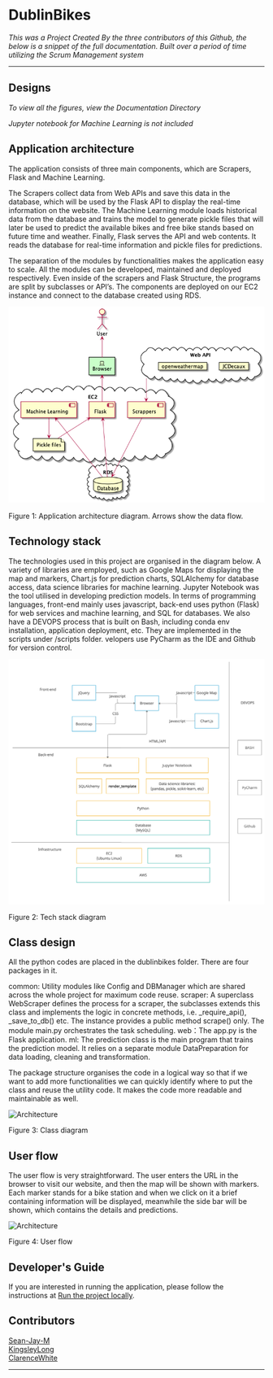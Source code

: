 # DublinBikes
*This was a Project Created By the three contributors of this Github, the below is a snippet of the full documentation. Built over a period of time utilizing the Scrum Management system*

---

## Designs
*To view all the figures, view the Documentation Directory*

*Jupyter notebook for Machine Learning is not included*

## Application architecture
The application consists of three main components, which are Scrapers, Flask and Machine Learning.

The Scrapers collect data from Web APIs and save this data in the database, which will be used by the Flask API to display the real-time information on the website.
The Machine Learning module loads historical data from the database and trains the model to generate pickle files that will later be used to predict the available bikes and free bike stands based on future time and weather.
Finally, Flask serves the API and web contents. It reads the database for real-time information and pickle files for predictions.

The separation of the modules by functionalities makes the application easy to scale. All the modules can be developed, maintained and deployed respectively. Even inside of the scrapers and Flask Structure, the programs are split by subclasses or API’s.
The components are deployed on our EC2 instance and connect to the database created using RDS.

![Architecture](documentation/architecture.png)

Figure 1: Application architecture diagram. Arrows show the data flow.

## Technology stack

The technologies used in this project are organised in the diagram below. A variety of libraries are employed, such as Google Maps for displaying the map and markers, Chart.js for prediction charts, SQLAlchemy for database access, data science libraries for machine  learning. Jupyter Notebook was the tool utilised in developing prediction models.
In terms of programming languages, front-end mainly uses javascript, back-end uses python (Flask) for web services and machine learning, and SQL for databases. We also have a DEVOPS process that is built on Bash, including conda env installation, application deployment, etc. They are implemented in the scripts under /scripts folder.
velopers use PyCharm as the IDE and Github for version control.

![Architecture](documentation/tech-stack.png)

Figure 2: Tech stack diagram

## Class design

All the python codes are placed in the dublinbikes folder. There are four packages in it.

common: Utility modules like Config and DBManager which are shared across the whole project for maximum code reuse.
scraper: A superclass WebScraper defines the process for a scraper, the subclasses extends this class and implements the logic in concrete methods, i.e. _require_api(), _save_to_db() etc. The instance provides a public method scrape() only. The module main.py orchestrates the task scheduling.
web：The app.py is the Flask application.
ml: The prediction class is the main program that trains the prediction model. It relies on a separate module DataPreparation for data loading, cleaning and transformation.

The package structure organises the code in a logical way so that if we want to add more functionalities we can quickly identify where to put the class and reuse the utility code. It makes the code more readable and maintainable as well.

![Architecture](documentation/class-diagrams.puml)

Figure 3: Class diagram

## User flow

The user flow is very straightforward. The user enters the URL in the browser to visit our website, and then the map will be shown with markers. Each marker stands for a bike station and when we click on it a brief containing  information will be displayed, meanwhile the side bar will be shown, which contains the details and predictions.

![Architecture](documentation/user-flow-diagram.puml)

Figure 4: User flow

## Developer's Guide
If you are interested in running the application, please follow the 
instructions at [Run the project locally](documentation/developer-guide.md).

## Contributors
[Sean-Jay-M](https://github.com/Sean-Jay-M)  
[KingsleyLong](https://github.com/kingsleylong)    
[ClarenceWhite](https://github.com/ClarenceWhite)

---
